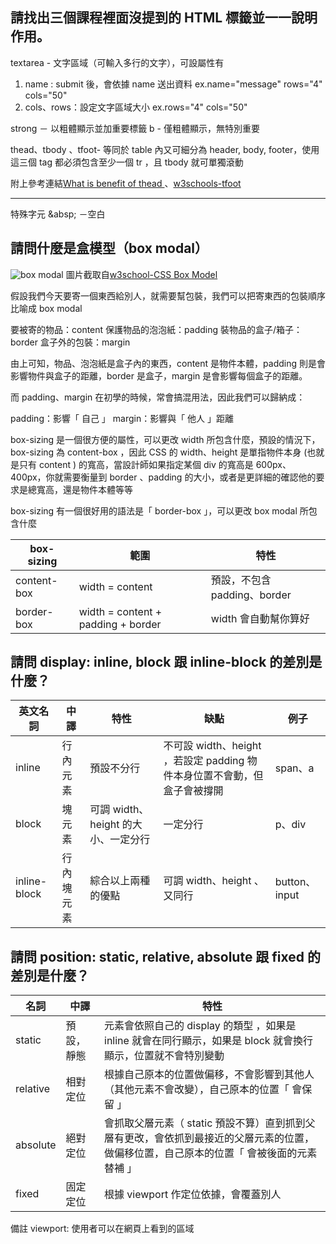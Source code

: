 ## 請找出三個課程裡面沒提到的 HTML 標籤並一一說明作用。

textarea - 文字區域（可輸入多行的文字），可設屬性有
1. name : submit 後，會依據 name 送出資料  ex.name="message" rows="4" cols="50"
2. cols、rows：設定文字區域大小  ex.rows="4" cols="50"

strong － 以粗體顯示並加重要標籤
b - 僅粗體顯示，無特別重要

thead、tbody 、tfoot- 等同於 table 內又可細分為 header, body, footer，使用這三個 tag 都必須包含至少一個 tr ，且 tbody 就可單獨滾動

附上參考連結[What is benefit of thead
](https://stackoverflow.com/questions/2700379/what-is-benefit-of-thead)、[w3schools-tfoot](https://www.w3schools.com/tags/tag_tfoot.asp)

----
特殊字元
 &absp; －空白

## 請問什麼是盒模型（box modal）

![box modal](https://i.imgur.com/6nWNHzY.png)
圖片截取自[w3school-CSS Box Model](https://www.w3schools.com/css/css_boxmodel.asp)

假設我們今天要寄一個東西給別人，就需要幫包裝，我們可以把寄東西的包裝順序比喻成 box modal

要被寄的物品：content
保護物品的泡泡紙：padding
裝物品的盒子/箱子：border
盒子外的包裝：margin

由上可知，物品、泡泡紙是盒子內的東西，content 是物件本體，padding 則是會影響物件與盒子的距離，border 是盒子，margin 是會影響每個盒子的距離。

而 padding、margin 在初學的時候，常會搞混用法，因此我們可以歸納成：

padding：影響「 自己 」
margin：影響與「 他人 」距離


box-sizing 是一個很方便的屬性，可以更改 width 所包含什麼，預設的情況下，box-sizing 為 content-box ，因此 CSS 的 width、height 是單指物件本身 (也就是只有 content ) 的寬高，當設計師如果指定某個 div 的寬高是 600px、400px，你就需要衡量到 border 、padding 的大小，或者是更詳細的確認他的要求是總寬高，還是物件本體等等

 box-sizing 有一個很好用的語法是「 border-box 」，可以更改 box modal 所包含什麼

| box-sizing | 範圍 | 特性 |
| -------- | -------- | -------- |
| content-box   |  width = content    | 預設，不包含 padding、border    |
| border-box  |  width = content + padding + border    | width 會自動幫你算好     |


## 請問 display: inline, block 跟 inline-block 的差別是什麼？

| 英文名詞| 中譯  | 特性 | 缺點 |例子 |
| -------- | -------- | -------- |-------- |-------- |
| inline    | 行內元素    | 預設不分行    | 不可設 width、height ，若設定 padding 物件本身位置不會動，但盒子會被撐開    | span、a   |
| block   | 塊元素   | 可調 width、height 的大小、一定分行    | 一定分行    | p、div   |
| inline-block    | 行內塊元素    | 綜合以上兩種的優點    | 可調 width、height 、又同行   |button、input  |


## 請問 position: static, relative, absolute 跟 fixed 的差別是什麼？


| 名詞 | 中譯  | 特性 |
| -------- | -------- | -------- |
| static   | 預設，靜態  |元素會依照自己的 display 的類型 ，如果是 inline 就會在同行顯示，如果是 block 就會換行顯示，位置就不會特別變動    | 
| relative   | 相對定位    |根據自己原本的位置做偏移，不會影響到其他人（其他元素不會改變），自己原本的位置「 會保留 」   | 
| absolute   | 絕對定位  | 會抓取父層元素（ static 預設不算）直到抓到父層有更改，會依抓到最接近的父層元素的位置，做偏移位置，自己原本的位置「 會被後面的元素替補 」| 
| fixed   | 固定定位   | 根據 viewport 作定位依據，會覆蓋別人    | 



備註 viewport: 使用者可以在網頁上看到的區域